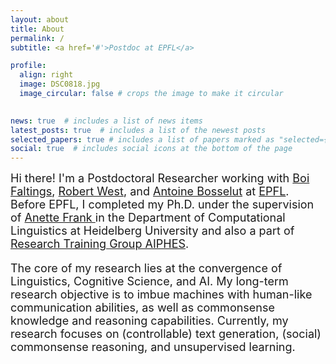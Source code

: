 ```yaml
---
layout: about
title: About
permalink: /
subtitle: <a href='#'>Postdoc at EPFL</a>

profile:
  align: right
  image: DSC0818.jpg
  image_circular: false # crops the image to make it circular
  

news: true  # includes a list of news items
latest_posts: true  # includes a list of the newest posts
selected_papers: true # includes a list of papers marked as "selected={true}"
social: true  # includes social icons at the bottom of the page
---
```


<font size="4">
Hi there! I'm a Postdoctoral Researcher working with 
                          <a href="https://people.epfl.ch/boi.faltings" target="_blank">Boi Faltings</a>, 
                          <a href="https://people.epfl.ch/robert.west" target="_blank">Robert West</a>, and 
                          <a href="https://people.epfl.ch/antoine.bosselut" target="_blank">Antoine Bosselut</a> 
                                <!--<a href="https://lia.epfl.ch/" target="_blank">LIA lab</a>,  
                                <a href="https://dlab.epfl.ch/" target="_blank">dLab</a>, and 
                                <a href="https://nlp.epfl.ch/" target="_blank">NLP</a> --> at
                          <a href="https://www.epfl.ch/" target="_blank">EPFL</a>. Before EPFL, I completed my Ph.D. under the supervision of 
                          <a href="http://www.cl.uni-heidelberg.de/~frank/" target="_blank"> Anette Frank </a> in the Department of Computational Linguistics at Heidelberg University and also a part of <a href="https://www.aiphes.tu-darmstadt.de/de/aiphes/" target="_blank">Research Training Group AIPHES</a>.

The core of my research lies at the convergence of Linguistics, Cognitive Science, and AI. My long-term research objective is to imbue machines with human-like communication abilities, as well as commonsense knowledge and reasoning capabilities. Currently, my research focuses on (controllable) text generation, (social) commonsense reasoning, and unsupervised learning.

                          


                                    
